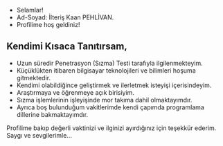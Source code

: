 - Selamlar! 
- Ad-Soyad: İlteriş Kaan PEHLİVAN. 
- Profilime hoş geldiniz!

## Kendimi Kısaca Tanıtırsam, 
- Uzun süredir Penetrasyon (Sızma) Testi tarafıyla ilgilenmekteyim. 
- Küçüklükten itibaren bilgisayar teknolojileri ve bilimleri hoşuma gitmektedir.
- Kendimi olabildiğince geliştirmek ve ilerletmek isteyişi içerisindeyim.
- Araştırmaya ve öğrenmeye açık birisiyim. 
- Sızma işlemlerinin işleyişinde mor takıma dahil olmaktayımdır.
- Ayrıca boş bulunduğum vakitlerimde kendi çapımda programlama dillerine bakmaktayımdır.

Profilime bakıp değerli vaktinizi ve ilginizi ayırdığınız için teşekkür ederim. Saygı ve sevgilerimle...
